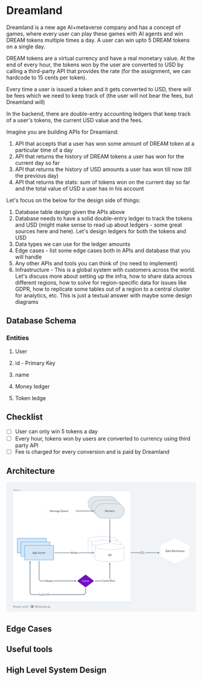 # Dreamland
Dreamland is a new age AI+metaverse company and has a concept of games, where every user can play these games with AI agents and win DREAM tokens multiple times a day. A user can win upto 5 DREAM tokens on a single day.

DREAM tokens are a virtual currency and have a real monetary value. At the end of every hour, the tokens won by the user are converted to USD by calling a third-party API that provides the rate (for the assignment, we can hardcode to 15 cents per token).

Every time a user is issued a token and it gets converted to USD, there will be fees which we need to keep track of (the user will not bear the fees, but Dreamland will)

In the backend, there are double-entry accounting ledgers that keep track of a user's tokens, the current USD value and the fees.

Imagine you are building APIs for Dreamland:
1. API that accepts that a user has won some amount of DREAM token at a particular time of a day
1. API that returns the history of DREAM tokens a user has won for the current day so far
1. API that returns the history of USD amounts a user has won till now (till the previous day)
1. API that returns the stats: sum of tokens won on the current day so far and the total value of USD a user has in his account

Let's focus on the below for the design side of things:
1. Database table design given the APIs above
1. Database needs to have a solid double-entry ledger to track the tokens and USD (might make sense to read up about ledgers - some great sources here and here). Let's design ledgers for both the tokens and USD
1. Data types we can use for the ledger amounts
1. Edge cases - list some edge cases both in APIs and database that you will handle
1. Any other APIs and tools you can think of (no need to implement)
1. Infrastructure - This is a global system with customers across the world. Let's discuss more about setting up the infra, how to share data across different regions, how to solve for region-specific data for issues like GDPR, how to replicate some tables out of a region to a central cluster for analytics, etc. This is just a textual answer with maybe some design diagrams

## Database Schema
### Entities
1. User
  1. id - Primary Key
  1. name
1. Money ledger
  
1. Token ledge
## Checklist
- [ ] User can only win 5 tokens a day
- [ ] Every hour, tokens won by users are converted to currency using third party API
- [ ] Fee is charged for every conversion and is paid by Dreamland

## Architecture
![Architecture](Architecture.png)

## Edge Cases
## Useful tools
## High Level System Design

